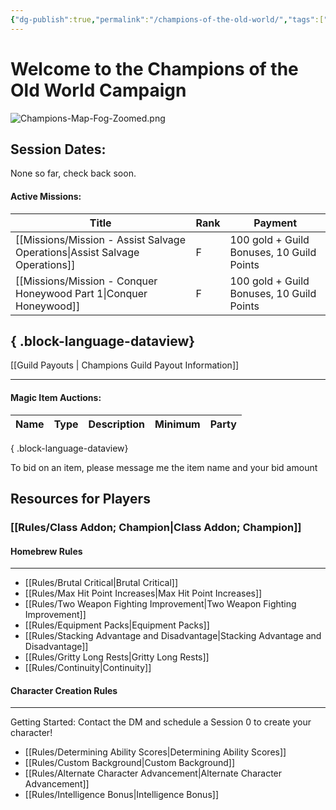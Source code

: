 ```yaml
---
{"dg-publish":true,"permalink":"/champions-of-the-old-world/","tags":["#Home","gardenEntry","gardenEntry"]}
---
```




# Welcome to the Champions of the Old World Campaign

![Champions-Map-Fog-Zoomed.png](/img/user/z_Assets/Champions-Map-Fog-Zoomed.png)

## Session Dates:
None so far, check back soon.


#### Active Missions:

| Title                                                                          | Rank | Payment                                   |
| ------------------------------------------------------------------------------ | ---- | ----------------------------------------- |
| [[Missions/Mission - Assist Salvage Operations\|Assist Salvage Operations]] | F    | 100 gold + Guild Bonuses, 10 Guild Points |
| [[Missions/Mission - Conquer Honeywood Part 1\|Conquer Honeywood]]          | F    | 100 gold + Guild Bonuses, 10 Guild Points |

{ .block-language-dataview}
---
[[Guild Payouts \| Champions Guild Payout Information]]
___
#### Magic Item Auctions:
| Name | Type | Description | Minimum | Party |
| ---- | ---- | ----------- | ------- | ----- |

{ .block-language-dataview}

To bid on an item, please message me the item name and your bid amount






## Resources for Players

### [[Rules/Class Addon; Champion\|Class Addon; Champion]]

#### Homebrew Rules
___
- [[Rules/Brutal Critical\|Brutal Critical]]
- [[Rules/Max Hit Point Increases\|Max Hit Point Increases]]
- [[Rules/Two Weapon Fighting Improvement\|Two Weapon Fighting Improvement]]
- [[Rules/Equipment Packs\|Equipment Packs]]
- [[Rules/Stacking Advantage and Disadvantage\|Stacking Advantage and Disadvantage]]
- [[Rules/Gritty Long Rests\|Gritty Long Rests]]
- [[Rules/Continuity\|Continuity]]

#### Character Creation Rules
___
Getting Started: Contact the DM and schedule a Session 0 to create your character!

- [[Rules/Determining Ability Scores\|Determining Ability Scores]]
- [[Rules/Custom Background\|Custom Background]]
- [[Rules/Alternate Character Advancement\|Alternate Character Advancement]]
- [[Rules/Intelligence Bonus\|Intelligence Bonus]]


